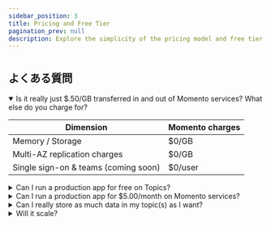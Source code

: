 ```yaml
---
sidebar_position: 3
title: Pricing and Free Tier
pagination_prev: null
description: Explore the simplicity of the pricing model and free tier information for Momento Topics
---
```


#











## よくある質問

<details open>
  <summary>Is it really just $.50/GB transferred in and out of Momento services? What else do you charge for?</summary>

| Dimension                            | Momento charges |
| ------------------------------------ | --------------- |
| Memory / Storage                     | $0/GB           |
| Multi-AZ replication charges         | $0/GB           |
| Single sign-on & teams (coming soon) | $0/user         |

 </details>

<details>
<summary>Can I run a production app for free on Topics?</summary>
Absolutely! Our free tier and low usage tiers are just billing. It is the same exact service and features whether you use 40GB/month or 40TB/month. You get all our availability features like multi-AZ replication, hot key protection, and automatic scaling to handle bursts. In the free tier, you even get all our security features for free, such as <a href="./../develop/authentication">fine-grained auth tokens</a>, end-to-end encryption, per-request authentication, and TLS.



</details>

<details>
  <summary>Can I run a production app for $5.00/month on Momento services?</summary>
Absolutely! If you are transferring 15 GB of data in/out of Momento Cache each month, you get the first 5GB free each month and pay $0.50/GB for the remaining 10GB each month. Access enterprise-grade availability, security, and performance at any scale with Momento.



</details>

<details>
  <summary>Can I really store as much data in my topic(s) as I want?</summary>
Heck yeah! You are billed for the inbound and outbound data transfer, not the volume of data in your cache.
</details>

<details>
  <summary>Will it scale?</summary>
Hell yes! Momento services are the best way to future-proof your application story. You can add Momento Cache *extremely* quickly, and it just fades into the background whether you are doing 1 RPS or 1 million RPS. You just pay for what you use, so you get a scalable cache without spending a lot of cash.
</details>
